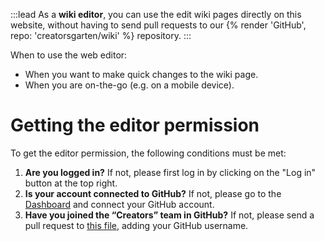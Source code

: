 :::lead
As a **wiki editor**, you can use the edit wiki pages directly on this website, without having to send pull requests to our {% render 'GitHub', repo: 'creatorsgarten/wiki' %} repository.
:::

When to use the web editor:

- When you want to make quick changes to the wiki page.
- When you are on-the-go (e.g. on a mobile device).

# Getting the editor permission

To get the editor permission, the following conditions must be met:

1. **Are you logged in?** If not, please first log in by clicking on the "Log in" button at the top right.
2. **Is your account connected to GitHub?** If not, please go to the [Dashboard](/dashboard) and connect your GitHub account.
3. **Have you joined the “Creators” team in GitHub?** If not, please send a pull request to [this file](https://github.com/creatorsgarten/configuration/blob/main/index.ts), adding your GitHub username.
